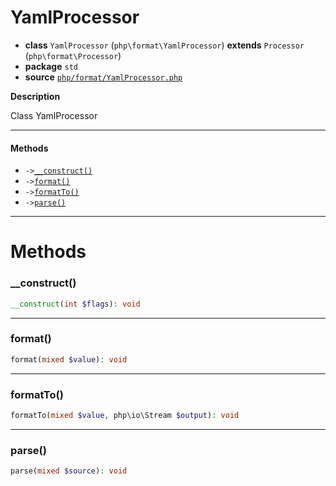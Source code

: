 # YamlProcessor

- **class** `YamlProcessor` (`php\format\YamlProcessor`) **extends** `Processor` (`php\format\Processor`)
- **package** `std`
- **source** [`php/format/YamlProcessor.php`](./src/main/resources/JPHP-INF/sdk/php/format/YamlProcessor.php)

**Description**

Class YamlProcessor

---

#### Methods

- `->`[`__construct()`](#method-__construct)
- `->`[`format()`](#method-format)
- `->`[`formatTo()`](#method-formatto)
- `->`[`parse()`](#method-parse)

---
# Methods

<a name="method-__construct"></a>

### __construct()
```php
__construct(int $flags): void
```

---

<a name="method-format"></a>

### format()
```php
format(mixed $value): void
```

---

<a name="method-formatto"></a>

### formatTo()
```php
formatTo(mixed $value, php\io\Stream $output): void
```

---

<a name="method-parse"></a>

### parse()
```php
parse(mixed $source): void
```